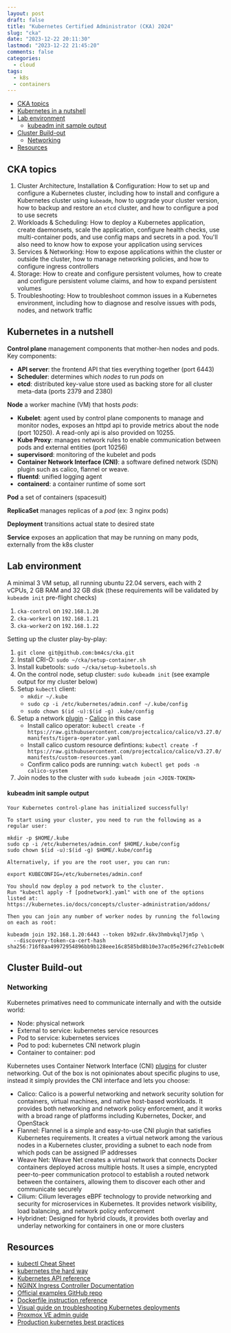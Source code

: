 ```yaml
---
layout: post
draft: false
title: "Kubernetes Certified Administrator (CKA) 2024"
slug: "cka"
date: "2023-12-22 20:11:30"
lastmod: "2023-12-22 21:45:20"
comments: false
categories:
  - cloud
tags:
  - k8s
  - containers
---
```


- [CKA topics](#cka-topics)
- [Kubernetes in a nutshell](#kubernetes-in-a-nutshell)
- [Lab environment](#lab-environment)
    - [kubeadm init sample output](#kubeadm-init-sample-output)
- [Cluster Build-out](#cluster-build-out)
  - [Networking](#networking)
- [Resources](#resources)


## CKA topics

1. Cluster Architecture, Installation & Configuration: How to set up and configure a Kubernetes cluster, including how to install and configure a Kubernetes cluster using `kubeadm`, how to upgrade your cluster version, how to backup and restore an `etcd` cluster, and how to configure a pod to use secrets
2. Workloads & Scheduling: How to deploy a Kubernetes application, create daemonsets, scale the application, configure health checks, use multi-container pods, and use config maps and secrets in a pod. You'll also need to know how to expose your application using services
3. Services & Networking: How to expose applications within the cluster or outside the cluster, how to manage networking policies, and how to configure ingress controllers
4. Storage: How to create and configure persistent volumes, how to create and configure persistent volume claims, and how to expand persistent volumes
5. Troubleshooting: How to troubleshoot common issues in a Kubernetes environment, including how to diagnose and resolve issues with pods, nodes, and network traffic

## Kubernetes in a nutshell

**Control plane** management components that mother-hen nodes and pods. Key components:

- **API server**: the frontend API that ties everything together (port 6443)
- **Scheduler**: determines which _nodes_ to run _pods_ on
- **etcd**: distributed key-value store used as backing store for all cluster meta-data (ports 2379 and 2380)

**Node** a worker machine (VM) that hosts _pods_:

- **Kubelet**: agent used by control plane components to manage and monitor nodes, exposes an httpd api to provide metrics about the node (port 10250). A read-only api is also provided on 10255. 
- **Kube Proxy**: manages network rules to enable communication between pods and external entities (port 10256)
- **supervisord**: monitoring of the kubelet and pods
- **Container Network Interface (CNI)**: a software defined network (SDN) plugin such as calico, flannel or weave.
- **fluentd**: unified logging agent
- **containerd**: a container runtime of some sort

**Pod** a set of containers (spacesuit)

**ReplicaSet** manages replicas of a _pod_ (ex: 3 nginx pods)

**Deployment** transitions actual state to desired state

**Service** exposes an application that may be running on many pods, externally from the k8s cluster

## Lab environment

A minimal 3 VM setup, all running ubuntu 22.04 servers, each with 2 vCPUs, 2 GB RAM and 32 GB disk (these requirements will be validated by `kubeadm init` pre-flight checks)

1. `cka-control` on `192.168.1.20`
2. `cka-worker1` on `192.168.1.21`
3. `cka-worker2` on `192.168.1.22`

Setting up the cluster play-by-play:

1. `git clone git@github.com:bm4cs/cka.git`
2. Install CRI-O: `sudo ~/cka/setup-container.sh`
3. Install kubetools: `sudo ~/cka/setup-kubetools.sh`
4. On the control node, setup cluster: `sudo kubeadm init` (see example output for my cluster below)
5. Setup `kubectl` client:
   - `mkdir ~/.kube`
   - `sudo cp -i /etc/kubernetes/admin.conf ~/.kube/config`
   - `sudo chown $(id -u):$(id -g) .kube/config`
6. Setup a network [plugin](https://kubernetes.io/docs/concepts/cluster-administration/addons/) - [Calico](https://docs.tigera.io/calico/latest/getting-started/kubernetes/self-managed-onprem/onpremises) in this case
   - Install calico operator: `kubectl create -f https://raw.githubusercontent.com/projectcalico/calico/v3.27.0/manifests/tigera-operator.yaml`
   - Install calico custom resource defintions: `kubectl create -f https://raw.githubusercontent.com/projectcalico/calico/v3.27.0/manifests/custom-resources.yaml`
   - Confirm calico pods are running: `watch kubectl get pods -n calico-system`
7. Join nodes to the cluster with `sudo kubeadm join <JOIN-TOKEN>`

#### kubeadm init sample output

```
Your Kubernetes control-plane has initialized successfully!

To start using your cluster, you need to run the following as a regular user:

mkdir -p $HOME/.kube
sudo cp -i /etc/kubernetes/admin.conf $HOME/.kube/config
sudo chown $(id -u):$(id -g) $HOME/.kube/config

Alternatively, if you are the root user, you can run:

export KUBECONFIG=/etc/kubernetes/admin.conf

You should now deploy a pod network to the cluster.
Run "kubectl apply -f [podnetwork].yaml" with one of the options listed at:
https://kubernetes.io/docs/concepts/cluster-administration/addons/

Then you can join any number of worker nodes by running the following on each as root:

kubeadm join 192.168.1.20:6443 --token b92xdr.6kv3hmbvkql7jm5p \
  --discovery-token-ca-cert-hash sha256:716f8aa49972954896bb9b128eee16c8585bd8b10e37ac05e296fc27eb1c0e00
```

## Cluster Build-out

### Networking

Kubernetes primatives need to communicate internally and with the outside world:

- Node: physical network
- External to service: kubernetes service resources
- Pod to service: kubernetes services
- Pod to pod: kubernetes CNI network plugin
- Container to container: pod

Kubernetes uses Container Network Interface (CNI) [plugins](https://kubernetes.io/docs/concepts/cluster-administration/addons/) for cluster networking. Out of the box is not opinionates about specific plugins to use, instead it simply provides the CNI interface and lets you choose:

- Calico: Calico is a powerful networking and network security solution for containers, virtual machines, and native host-based workloads. It provides both networking and network policy enforcement, and it works with a broad range of platforms including Kubernetes, Docker, and OpenStack
- Flannel: Flannel is a simple and easy-to-use CNI plugin that satisfies Kubernetes requirements. It creates a virtual network among the various nodes in a Kubernetes cluster, providing a subnet to each node from which pods can be assigned IP addresses
- Weave Net: Weave Net creates a virtual network that connects Docker containers deployed across multiple hosts. It uses a simple, encrypted peer-to-peer communication protocol to establish a routed network between the containers, allowing them to discover each other and communicate securely
- Cilium: Cilium leverages eBPF technology to provide networking and security for microservices in Kubernetes. It provides network visibility, load balancing, and network policy enforcement
- Hybridnet: Designed for hybrid clouds, it provides both overlay and underlay networking for containers in one or more clusters

## Resources

- [kubectl Cheat Sheet](https://kubernetes.io/docs/reference/kubectl/cheatsheet/)
- [kubernetes the hard way](https://github.com/kelseyhightower/kubernetes-the-hard-way)
- [Kubernetes API reference](https://kubernetes.io/docs/reference/generated/kubernetes-api/v1.20/)
- [NGINX Ingress Controller Documentation](https://kubernetes.github.io/ingress-nginx/user-guide/nginx-configuration/)
- [Official examples GitHub repo](https://github.com/kubernetes/examples/)
- [Dockerfile instruction reference](https://docs.docker.com/engine/reference/builder/)
- [Visual guide on troubleshooting Kubernetes deployments](https://learnk8s.io/troubleshooting-deployments)
- [Proxmox VE admin guide](https://pve.proxmox.com/pve-docs/pve-admin-guide.html)
- [Production kubernetes best practices](https://kubernetes.io/docs/setup/production-environment/)

